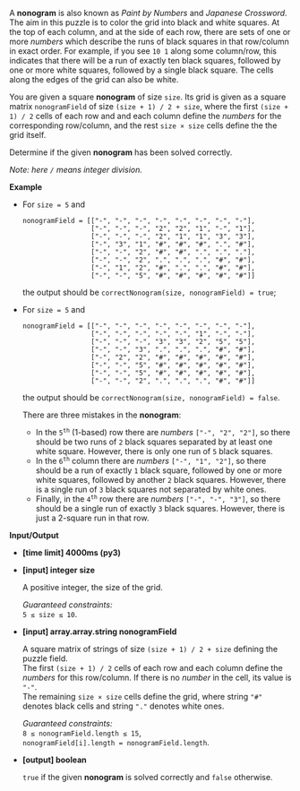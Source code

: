 <div class="markdown"><p>A <strong>nonogram</strong> is also known as <em>Paint by Numbers</em> and <em>Japanese Crossword</em>. The aim in this puzzle is to color the grid into black and white squares. At the top of each column, and at the side of each row, there are sets of one or more <em>numbers</em> which describe the runs of black squares in that row/column in exact order. For example, if you see <code>10 1</code> along some column/row, this indicates that there will be a run of exactly ten black squares, followed by one or more white squares, followed by a single black square. The cells along the edges of the grid can also be white.</p>
<p>You are given a square <strong>nonogram</strong> of size <code>size</code>. Its grid is given as a square matrix <code>nonogramField</code> of size <code>(size + 1) / 2 + size</code>, where the first <code>(size + 1) / 2</code> cells of each row and and each column define the <em>numbers</em> for the corresponding row/column, and the rest <code>size × size</code> cells define the the grid itself.</p>
<p>Determine if the given <strong>nonogram</strong> has been solved correctly.</p>
<p><em>Note: here <code>/</code> means integer division.</em></p>
<p><strong>Example</strong></p>
<ul>
<li>
<p>For <code>size = 5</code> and</p>
<pre><code>nonogramField = [["-", "-", "-", "-", "-", "-", "-", "-"],
                 ["-", "-", "-", "2", "2", "1", "-", "1"],
                 ["-", "-", "-", "2", "1", "1", "3", "3"],
                 ["-", "3", "1", "#", "#", "#", ".", "#"],
                 ["-", "-", "2", "#", "#", ".", ".", "."],
                 ["-", "-", "2", ".", ".", ".", "#", "#"],
                 ["-", "1", "2", "#", ".", ".", "#", "#"],
                 ["-", "-", "5", "#", "#", "#", "#", "#"]]
</code></pre>
<p>the output should be <code>correctNonogram(size, nonogramField) = true</code>;</p>
</li>
<li>
<p>For <code>size = 5</code> and</p>
<pre><code>nonogramField = [["-", "-", "-", "-", "-", "-", "-", "-"],
                 ["-", "-", "-", "-", "-", "1", "-", "-"],
                 ["-", "-", "-", "3", "3", "2", "5", "5"],
                 ["-", "-", "3", ".", ".", ".", "#", "#"],
                 ["-", "2", "2", "#", "#", "#", "#", "#"],
                 ["-", "-", "5", "#", "#", "#", "#", "#"],
                 ["-", "-", "5", "#", "#", "#", "#", "#"],
                 ["-", "-", "2", ".", ".", ".", "#", "#"]]
</code></pre>
<p>the output should be <code>correctNonogram(size, nonogramField) = false</code>.</p>
<p>There are three mistakes in the <strong>nonogram</strong>:</p>
<ul>
<li>In the <code>5<sup>th</sup></code> (1-based) row there are <em>numbers</em> <code>["-", "2", "2"]</code>, so there should be two runs of <code>2</code> black squares separated by at least one white square. However, there is only one run of <code>5</code> black squares.</li>
<li>In the <code>6<sup>th</sup></code> column there are <em>numbers</em> <code>["-", "1", "2"]</code>, so there should be a run of exactly <code>1</code> black square, followed by one or more white squares, followed by another <code>2</code> black squares. However, there is a single run of <code>3</code> black squares not separated by white ones.</li>
<li>Finally, in the <code>4<sup>th</sup></code> row there are <em>numbers</em> <code>["-", "-", "3"]</code>, so there should be a single run of exactly <code>3</code> black squares. However, there is just a 2-square run in that row.</li>
</ul>
</li>
</ul>
<p><strong>Input/Output</strong></p>
<ul>
<li><strong>[time limit] 4000ms (py3)</strong></li>
</ul>
<ul>
<li>
<p><strong>[input] integer size</strong></p>
<p>A positive integer, the size of the grid.</p>
<p><em>Guaranteed constraints:</em><br>
<code>5 ≤ size ≤ 10</code>.</p>
</li>
<li>
<p><strong>[input] array.array.string nonogramField</strong></p>
<p>A square matrix of strings of size <code>(size + 1) / 2 + size</code> defining the puzzle field.<br>
The first <code>(size + 1) / 2</code> cells of each row and each column define the <em>numbers</em> for this row/column. If there is no <em>number</em> in the cell, its value is <code>"-"</code>.<br>
The remaining <code>size × size</code> cells define the grid, where string <code>"#"</code> denotes black cells and string <code>"."</code> denotes white ones.</p>
<p><em>Guaranteed constraints:</em><br>
<code>8 ≤ nonogramField.length ≤ 15</code>,<br>
<code>nonogramField[i].length = nonogramField.length</code>.</p>
</li>
<li>
<p><strong>[output] boolean</strong></p>
<p><code>true</code> if the given <strong>nonogram</strong> is solved correctly and <code>false</code> otherwise.</p>
</li>
</ul>
</div>